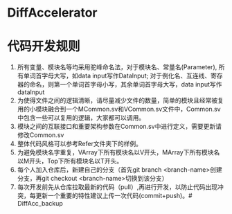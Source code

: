 # DiffAccelerator
# 代码开发规则
1. 所有变量、模块名等均采用驼峰命名法，对于模块名、常量名(Parameter), 所有单词首字母大写，如data input写作DataInput; 对于例化名、互连线、寄存器的命名，则第一个单词首字母小写，其余单词首字母大写，data input写作dataInput
2. 为使得文件之间的逻辑清晰，请尽量减少文件的数量，简单的模块且经常被复用的小模块融合到一个MCommon.sv和VCommon.sv文件中，Common.sv中包含一些可以复用的逻辑，大家都可以调用。
3. 模块之间的互联接口和重要架构参数在Common.sv中进行定义，需要更新请修改Common.sv
3. 整体代码风格可以参考Refer文件夹下的样例。
3. 为避免模块名字重复，VArray下所有模块名以V开头，MArray下所有模块名以M开头，Top下所有模块名以T开头。
4. 每个人加入仓库后，新建自己的分支（首先git branch \<branch-name\>创建分支，再git checkout \<branch-name\>切换到该分支）
5. 每次开发前先从仓库拉取最新的代码（pull）,再进行开发，以防止代码出现冲突，每更新一个重要的特性建议上传一次代码(commit+push)。# DiffAcc_backup

